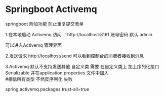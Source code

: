 # Springboot Activemq

springboot 附加功能 防止重复提交表单

1.在本地启动 Activemq
访问 ：http://localhost:8161  账号密码 默认 admin

可以进入Activemq 管理界面

2.发送请求
	http://localhost/send   可以看到控制台的消费者接收到消息
	
3.Activemq 默认不支持发送其他 自定义类 
  需要 在自定义类上 加上序列化接口 Serializable
  并在application.properties 文件中加入  
	#相信所有类型 不然反序列化 失败
	
spring.activemq.packages.trust-all=true